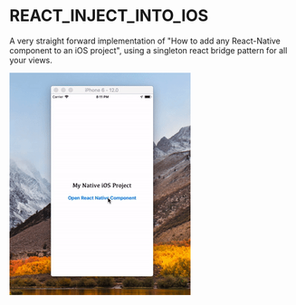 # REACT_INJECT_INTO_IOS
A very straight forward implementation of "How to add any React-Native component to an iOS project", using a singleton react bridge pattern for all your views.

![](sample.gif)

